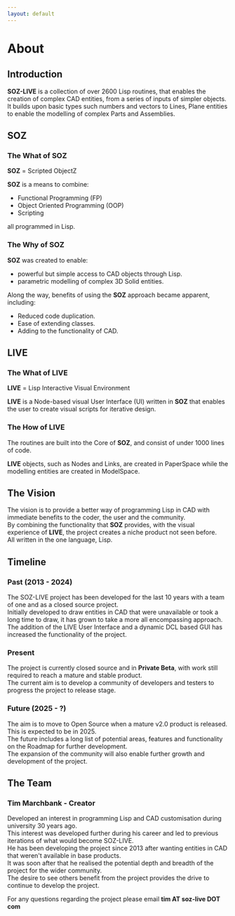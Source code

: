 ```yaml
---
layout: default
---
```


# About


## Introduction

**SOZ-LIVE** is a collection of over 2600 Lisp routines, that enables the creation of complex CAD entities, from a series of inputs of simpler objects. It builds upon basic types such numbers and vectors to Lines, Plane entities to enable the modelling of complex Parts and Assemblies.


## SOZ

### The What of SOZ

**SOZ** = Scripted ObjectZ  

**SOZ** is a means to combine:

- Functional Programming (FP)
- Object Oriented Programming (OOP) 
- Scripting

all programmed in Lisp.
 

### The Why of SOZ

**SOZ** was created to enable:

- powerful but simple access to CAD objects through Lisp.
- parametric modelling of complex 3D Solid entities.

Along the way, benefits of using the **SOZ** approach became apparent, including:

- Reduced code duplication.
- Ease of extending classes.
- Adding to the functionality of CAD.  

## LIVE 

### The What of LIVE

**LIVE** = Lisp Interactive Visual Environment

**LIVE** is a Node-based visual User Interface (UI) written in **SOZ** that enables the user to create visual scripts for iterative design.

### The How of LIVE

The routines are built into the Core of **SOZ**, and consist of under 1000 lines of code.

**LIVE** objects, such as Nodes and Links, are created in PaperSpace while the modelling entities are created in ModelSpace.


## The Vision

The vision is to provide a better way of programming Lisp in CAD with immediate benefits to the coder, the user and the community.  
By combining the functionality that **SOZ** provides, with the visual experience of **LIVE**, the project creates a niche product not seen before.  
All written in the one language, Lisp.  

## Timeline

### Past (2013 - 2024)

The SOZ-LIVE project has been developed for the last 10 years with a team of one and as a closed source project.  
Initially developed to draw entities in CAD that were unavailable or took a long time to draw, it has grown to take a more all encompassing approach.  
The addition of the LIVE User Interface and a dynamic DCL based GUI has increased the functionality of the project.  

### Present

The project is currently closed source and in **Private Beta**, with work still required to reach a mature and stable product.  
The current aim is to develop a community of developers and testers to progress the project to release stage.  

### Future (2025 - ?)

The aim is to move to Open Source when a mature v2.0 product is released.<br>
This is expected to be in 2025.  
The future includes a long list of potential areas, features and functionality on the Roadmap for further development.  
The expansion of the community will also enable further growth and development of the project.


## The Team

### Tim Marchbank - Creator

Developed an interest in programming Lisp and CAD customisation during university 30 years ago.  
This interest was developed further during his career and led to previous iterations of what would become SOZ-LIVE.  
He has been developing the project since 2013 after wanting entities in CAD that weren't available in base products.  
It was soon after that he realised the potential depth and breadth of the project for the wider community.  
The desire to see others benefit from the project provides the drive to continue to develop the project.  

For any questions regarding the project please email **tim AT soz-live DOT com**
